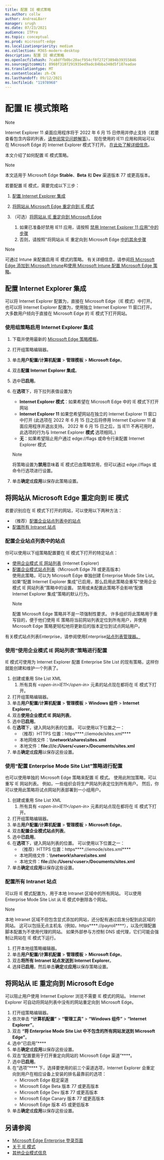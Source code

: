 ```yaml
---
title: 配置 IE 模式策略
ms.author: collw
author: AndreaLBarr
manager: srugh
ms.date: 07/23/2021
audience: ITPro
ms.topic: conceptual
ms.prod: microsoft-edge
ms.localizationpriority: medium
ms.collection: M365-modern-desktop
description: 配置 IE 模式策略
ms.openlocfilehash: 7ca8dffb0bc20acf954cf0f272f3894b39355846
ms.sourcegitcommit: 8968f3107291935ed9adc84bba348d5f187eadae
ms.translationtype: MT
ms.contentlocale: zh-CN
ms.lasthandoff: 09/12/2021
ms.locfileid: "11978968"
---
```

# <a name="configure-ie-mode-policies"></a>配置 IE 模式策略

>[!Note]
> Internet Explorer 11 桌面应用程序将于 2022 年 6 月 15 日停用并停止支持（若要查看包含内容的列表，[请参阅常见问题解答](https://techcommunity.microsoft.com/t5/windows-it-pro-blog/internet-explorer-11-desktop-app-retirement-faq/ba-p/2366549)）。 现在使用的 IE11 应用和网站可以在 Microsoft Edge 的 Internet Explorer 模式下打开。 [在此处了解详细信息](https://blogs.windows.com/windowsexperience/2021/05/19/the-future-of-internet-explorer-on-windows-10-is-in-microsoft-edge/)。

本文介绍了如何配置 IE 模式策略。

> [!NOTE]
> 本文适用于 Microsoft Edge **Stable**、**Beta** 和 **Dev** 渠道版本 77 或更高版本。

若要配置 IE 模式，需要完成以下三步：

1. [配置 Internet Explorer 集成](#configure-internet-explorer-integration)
2. [将网站从 Microsoft Edge 重定向到 IE 模式](#redirect-sites-from-microsoft-edge-to-ie-mode)
3. （可选）[将网站从 IE 重定向到 Microsoft Edge](#redirect-sites-from-ie-to-microsoft-edge)

    1. 如果已准备好禁用 IE11 应用，请按照 [禁用 Internet Explorer 11 应用"中的步骤](/deployedge/edge-ie-disable-ie11)
    2. 否则，请按照"将网站从 IE 重定向到 Microsoft Edge [中的其余步骤](/deployedge/edge-ie-mode-policies#redirect-sites-from-ie-to-microsoft-edge)

> [!NOTE]
> 可通过 Intune 来配置启用 IE 模式的策略。 有关详细信息，请参阅[将 Microsoft Edge 添加到 Microsoft Intune](/intune/apps/apps-windows-edge?bc=https%3a%2f%2fdocs.microsoft.com%2fDeployEdge%2fbreadcrumb%2ftoc.json&toc=https%3a%2f%2fdocs.microsoft.com%2fDeployEdge%2ftoc.json)和[使用 Microsoft Intune 配置 Microsoft Edge 策略](./configure-edge-with-intune.md)。

## <a name="configure-internet-explorer-integration"></a>配置 Internet Explorer 集成

可以将 Internet Explorer 配置为，直接在 Microsoft Edge（IE 模式）中打开。 也可以将 Internet Explorer 配置为，使用独立 Internet Explorer 11 窗口打开。 大多数用户倾向于直接在 Microsoft Edge 的 IE 模式下打开网站。

### <a name="enable-internet-explorer-integration-using-group-policy"></a>使用组策略启用 Internet Explorer 集成

1. 下载并使用最新的 [Microsoft Edge 策略模板](https://www.microsoft.com/en-us/edge/business/download)。
2. 打开组策略编辑器。
3. 单击**用户配置/计算机配置** > **管理模板** > **Microsoft Edge**。
4. 双击**配置 Internet Explorer 集成**。
5. 选中**已启用**。
6. 在**选项**下，将下拉列表值设置为
   -  **Internet Explorer 模式**：如果希望在 Microsoft Edge 中的 IE 模式下打开网站
   -  **Internet Explorer 11** 如果您希望网站在独立的 Internet Explorer 11 窗口中打开 (此选项在 2022 年 6 月 15 日之后将停用 Internet Explorer 11 桌面应用程序并退出支持。  2022 年 6 月 15 日之后，当 IE11 不再可用时，此选项的行为与 Internet Explorer **模式** 选项相同。)   
   -  **无**：如果希望阻止用户通过 edge://flags 或命令行来配置 Internet Explorer 模式

   > [!NOTE]
   > 将策略设置为**禁用**意味着 IE 模式已由策略禁用，但可以通过 edge://flags 或命令行选项进行设置。
7. 单击**确定**或**应用**以保存此策略设置。

## <a name="redirect-sites-from-microsoft-edge-to-ie-mode"></a>将网站从 Microsoft Edge 重定向到 IE 模式

若要识别应在 IE 模式下打开的网站，可以使用以下两种方法：

- （推荐）[配置企业站点列表中的站点](#configure-sites-on-the-enterprise-site-list)
- [配置所有 Intranet 站点](#configure-all-intranet-sites)

### <a name="configure-sites-on-the-enterprise-site-list"></a>配置企业站点列表中的站点

你可以使用以下组策略配置要在 IE 模式下打开的特定站点：

- [使用企业模式 IE 网站列表](#configure-using-the-use-the-enterprise-mode-ie-website-list-policy) (Internet Explorer)
- [配置企业模式站点列表](#configure-using-the-configure-the-enterprise-mode-site-list-policy)（Microsoft Edge 78 或更高版本）<br/>使用此策略，可以为 Microsoft Edge 单独创建 Enterprise Mode Site List。 如果“配置 Internet Explorer 集成”已启用，那么启用此策略会重写“使用企业模式 IE 网站列表”策略中的设置。 禁用或未配置此策略不会影响“配置 Internet Explorer 集成”策略的默认行为。
    > [!NOTE]
    > 配置 Microsoft Edge 策略并不是一项强制性要求。 许多组织将此策略用于重写目的，便于他们使用 IE 策略将当前网站列表定位到所有用户，并使用 Microsoft Edge 策略更轻松地将更新后的版本定位到试点网站用户。

有关模式站点列表Enterprise，请参阅使用Enterprise[站点列表管理器。](/deployedge/edge-ie-mode-site-list-manager)


### <a name="configure-using-the-use-the-enterprise-mode-ie-website-list-policy"></a>使用“使用企业模式 IE 网站列表”策略进行配置

IE 模式可使用为 Internet Explorer 配置 Enterprise Site List 的现有策略，这样你就能创建和维护一个列表了。

1. 创建或重用 Site List XML
    1. 所有具有 _\<open-in\>IE11\</open-in\>_ 元素的站点现在都将在 IE 模式下打开。
2. 打开组策略编辑器。
3. 单击**用户配置/计算机配置** > **管理模板** > **Windows 组件** > **Internet Explorer**。
4. 双击**使用企业模式 IE 网站列表**。
5. 选中**已启用**。
6. 在**选项**下，键入网站列表的位置。 可以使用以下位置之一：
    - （推荐）HTTPS 位置：https****://iemode/sites.xml****
    - 本地网络文件：**\\\network\shares\sites.xml**
    - 本地文件：**file:///c:/Users/\<user\>/Documents/sites.xml**
7. 单击**确定**或**应用**以保存这些设置。

### <a name="configure-using-the-configure-the-enterprise-mode-site-list-policy"></a>使用“配置 Enterprise Mode Site List”策略进行配置

也可以使用单独的 Microsoft Edge 策略来配置 IE 模式。 使用此附加策略，可以重写 IE 网站列表。 例如，一些组织会将生产网站列表定位到所有用户。 然后，你可以使用此策略将试点网站列表部署到一小组用户。

1. 创建或重用 Site List XML
    1. 所有具有 _\<open-in\>IE11\</open-in\>_ 元素的站点现在都将在 IE 模式下打开。
2. 打开组策略编辑器。
3. 单击**用户配置/计算机配置** > **管理模板** > **Microsoft Edge**。
4. 双击**配置企业模式站点列表**。
5. 选中**已启用**。
6. 在**选项**下，键入网站列表的位置。 可以使用以下位置之一：
    - （推荐）HTTPS 位置：https****://iemode/sites.xml**** <!--Trying to keep this from being an active link in MD -->
    - 本地网络文件：**\\\network\shares\sites.xml**
    - 本地文件：**file:///c:/Users/\<user\>/Documents/sites.xml**
7. 单击**确定**或**应用**以保存这些设置。

### <a name="configure-all-intranet-sites"></a>配置所有 Intranet 站点

可以将 IE 模式配置为，用于本地 Intranet 区域中的所有网站。 可以使用 Enterprise Mode Site List 从 IE 模式中删除各个网站。

>[!NOTE]
>
> 本地 Intranet 区域不但包含显式添加的网站，还分配有通过启发分配到此区域的网站。 这可以包括无点主机名（例如，https****://payroll****），以及代理配置脚本配置为不使用代理的网站。 如果外部参与方控制 DNS 或代理，它们可能会强制让网站在 IE 模式下运行。

1. 打开本地组策略编辑器。
2. 单击**用户配置/计算机配置** > **管理模板** > **Microsoft Edge**。
3. 双击**将所有 Intranet 站点发送到 Internet Explorer**。
4. 选择**已启用**，然后单击**确定**或**应用**以保存策略设置。

## <a name="redirect-sites-from-ie-to-microsoft-edge"></a>将网站从 IE 重定向到 Microsoft Edge

可以阻止用户使用 Internet Explorer 浏览不需要 IE 模式的网站。 Internet Explorer 可自动将网站列表中没有的网站重定向到 Microsoft Edge。

1. 打开组策略编辑器。
2. 依次单击 **“计算机配置”** > **“管理工具”** > **“Windows 组件”** > **“Internet Explorer”**。
3. 双击 **“将 Enterprise Mode Site List 中不包含的所有网站发送到 Microsoft Edge”**。
4. 选中“已启用”****
5. 单击**确定**或**应用**以保存这些设置。
6. 双击“配置要用于打开重定向网站的 Microsoft Edge 渠道”****。
7. 选中**已启用**。
8. 在“选项”**** 下，选择要使用的前三个渠道选项，Internet Explorer 会重定向到用户在相应设备上安装的排名最靠前的选项：
   - Microsoft Edge 稳定渠道
   - Microsoft Edge Beta 版本 77 或更高版本
   - Microsoft Edge Dev 版本 77 或更高版本
   - Microsoft Edge Canary 版本 77 或更高版本
   - Microsoft Edge 版本 45 或更低版本
9. 单击**确定**或**应用**以保存这些设置。

## <a name="see-also"></a>另请参阅

- [Microsoft Edge Enterprise 登录页面](https://aka.ms/EdgeEnterprise)
- [关于 IE 模式](./edge-ie-mode.md)
- [其他企业模式信息](/internet-explorer/ie11-deploy-guide/enterprise-mode-overview-for-ie11)
